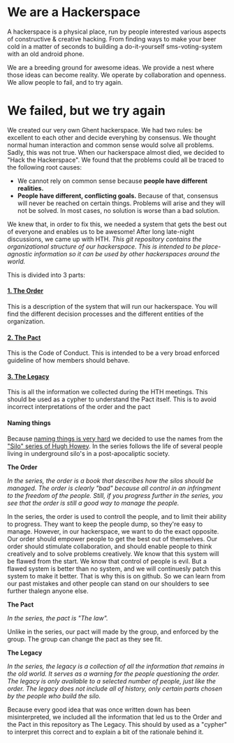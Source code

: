 # We are a Hackerspace

A hackerspace is a physical place, run by people interested various aspects of constructive & creative hacking. From finding ways to make your beer cold in a matter of seconds to building a do-it-yourself sms-voting-system with an old android phone.

We are a breeding ground for awesome ideas. We provide a nest where those ideas can become reality. We operate by collaboration and openness. We allow people to fail, and to try again.

# We failed, but we try again

We created our very own Ghent hackerspace. We had two rules: be excellent to each other and decide everyhing by consensus. We thought normal human interaction and common sense would solve all problems. Sadly, this was not true. When our hackerspace almost died, we decided to "Hack the Hackerspace". We found that the problems could all be traced to the following root causes:

 * We cannot rely on common sense because **people have different realities.**
 * **People have different, conflicting goals.** Because of that, consensus will never be reached on certain things. Problems will arise and they will not be solved. In most cases, no solution is worse than a bad solution.

We knew that, in order to fix this, we needed a system that gets the best out of everyone and enables us to be awesome! After long late-night discussions, we came up with HTH. *This git repository contains the organizational structure of our hackerspace. This is intended to be place-agnostic information so it can be used by other hackerspaces around the world.*

This is divided into 3 parts:

#### [1. The Order](https://github.com/0x20/HTH/tree/master/order)
This is a description of the system that will run our hackerspace. You will find the different decision processes and the different entities of the organization.

#### [2. The Pact](https://github.com/0x20/HTH/tree/master/pact)
This is the Code of Conduct. This is intended to be a very broad enforced guideline of how members should behave. 

#### [3. The Legacy](https://github.com/0x20/HTH/tree/master/legacy)
This is all the information we collected during the HTH meetings. This should be used as a cypher to understand the Pact itself. This is to avoid incorrect interpretations of the order and the pact

#### Naming things

Because [naming things is very hard](http://xkcd.com/910/) we decided to use the names from the ["Silo" series of Hugh Howey](http://en.wikipedia.org/wiki/Silo_%28series%29). In the series follows the life of several people living in underground silo's in a post-apocaliptic society.

**The Order**

*In the series, the order is a book that describes how the silos should be managed. The order is clearly "bad" because all control in an infringment to the freedom of the people. Still, if you progress further in the series, you see that the order is still a good way to manage the people.*

In the series, the order is used to controll the people, and to limit their ability to progress. They want to keep the people dump, so they're easy to manage. However, in our hackerspace, we want to do the exact opposite. Our order should empower people to get the best out of themselves. Our order should stimulate collaboration, and should enable people to think creatively and to solve problems creatively. We know that this system will be flawed from the start. We know that control of people is evil. But a flawed system is better than no system, and we will continuesly patch this system to make it better. That is why this is on github. So we can learn from our past mistakes and other people can stand on our shoulders to see further thalegn anyone else.

**The Pact**

*In the series, the pact is "The law".*

Unlike in the series, our pact will made by the group, and enforced by the group. The group can change the pact as they see fit.

**The Legacy**

*In the series, the legacy is a collection of all the information that remains in the old world. It serves as a warning for the people questioning the order. The legacy is only available to a selected number of people, just like the order. The legacy does not include all of history, only certain parts chosen by the people who build the silo.*

Because every good idea that was once written down has been misinterpreted, we included all the information that led us to the Order and the Pact in this repository as The Legacy. This should by used as a "cypher" to interpret this correct and to explain a bit of the rationale behind it.


